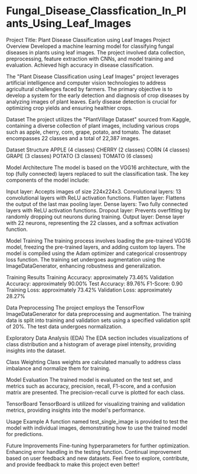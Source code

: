 # Fungal_Disease_Classfication_In_Plants_Using_Leaf_Images
 Project Title: Plant Disease Classification using Leaf Images
Project Overview
Developed a machine learning model for classifying fungal diseases in plants using leaf images. The project involved data collection, preprocessing, feature extraction with CNNs, and model training and evaluation. Achieved high accuracy in disease classification.

The "Plant Disease Classification using Leaf Images" project leverages artificial intelligence and computer vision technologies to address agricultural challenges faced by farmers. The primary objective is to develop a system for the early detection and diagnosis of crop diseases by analyzing images of plant leaves. Early disease detection is crucial for optimizing crop yields and ensuring healthier crops.

Dataset
The project utilizes the "PlantVillage Dataset" sourced from Kaggle, containing a diverse collection of plant images, including various crops such as apple, cherry, corn, grape, potato, and tomato. The dataset encompasses 22 classes and a total of 22,387 images.

Dataset Structure
APPLE (4 classes) CHERRY (2 classes) CORN (4 classes) GRAPE (3 classes) POTATO (3 classes) TOMATO (6 classes)

Model Architecture
The model is based on the VGG16 architecture, with the top (fully connected) layers replaced to suit the classification task. The key components of the model include:

Input layer: Accepts images of size 224x224x3. Convolutional layers: 13 convolutional layers with ReLU activation functions. Flatten layer: Flattens the output of the last max pooling layer. Dense layers: Two fully connected layers with ReLU activation functions. Dropout layer: Prevents overfitting by randomly dropping out neurons during training. Output layer: Dense layer with 22 neurons, representing the 22 classes, and a softmax activation function.

Model Training
The training process involves loading the pre-trained VGG16 model, freezing the pre-trained layers, and adding custom top layers. The model is compiled using the Adam optimizer and categorical crossentropy loss function. The training set undergoes augmentation using the ImageDataGenerator, enhancing robustness and generalization.

Training Results
Training Accuracy: approximately 73.46% Validation Accuracy: approximately 90.00% Test Accuracy: 89.76% F1-Score: 0.90 Training Loss: approximately 73.42% Validation Loss: approximately 28.27%

Data Preprocessing
The project employs the TensorFlow ImageDataGenerator for data preprocessing and augmentation. The training data is split into training and validation sets using a specified validation split of 20%. The test data undergoes normalization.

Exploratory Data Analysis (EDA)
The EDA section includes visualizations of class distribution and a histogram of average pixel intensity, providing insights into the dataset.

Class Weighting
Class weights are calculated manually to address class imbalance and normalize them for training.

Model Evaluation
The trained model is evaluated on the test set, and metrics such as accuracy, precision, recall, F1-score, and a confusion matrix are presented. The precision-recall curve is plotted for each class.

TensorBoard
TensorBoard is utilized for visualizing training and validation metrics, providing insights into the model's performance.

Usage Example
A function named test_single_image is provided to test the model with individual images, demonstrating how to use the trained model for predictions.

Future Improvements
Fine-tuning hyperparameters for further optimization. Enhancing error handling in the testing function. Continual improvement based on user feedback and new datasets. Feel free to explore, contribute, and provide feedback to make this project even better!
